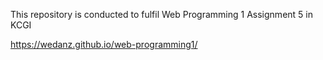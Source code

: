 This repository is conducted to fulfil Web Programming 1 Assignment 5 in KCGI

https://wedanz.github.io/web-programming1/
